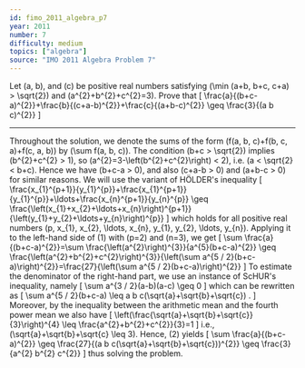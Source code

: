 ```yaml
---
id: fimo_2011_algebra_p7
year: 2011
number: 7
difficulty: medium
topics: ["algebra"]
source: "IMO 2011 Algebra Problem 7"
---
```


Let \(a, b\), and \(c\) be positive real numbers satisfying \(\min (a+b, b+c, c+a) > \sqrt{2}\) and \(a^{2}+b^{2}+c^{2}=3\). Prove that
\[
\frac{a}{(b+c-a)^{2}}+\frac{b}{(c+a-b)^{2}}+\frac{c}{(a+b-c)^{2}} \geq \frac{3}{(a b c)^{2}}
\]

---
Throughout the solution, we denote the sums of the form \(f(a, b, c)+f(b, c, a)+f(c, a, b)\) by \(\sum f(a, b, c)\).
The condition \(b+c > \sqrt{2}\) implies \(b^{2}+c^{2} > 1\), so \(a^{2}=3-\left(b^{2}+c^{2}\right) < 2\), i.e. \(a < \sqrt{2} < b+c\). Hence we have \(b+c-a > 0\), and also \(c+a-b > 0\) and \(a+b-c > 0\) for similar reasons.
We will use the variant of HÖLDER's inequality
\[
\frac{x_{1}^{p+1}}{y_{1}^{p}}+\frac{x_{1}^{p+1}}{y_{1}^{p}}+\ldots+\frac{x_{n}^{p+1}}{y_{n}^{p}} \geq \frac{\left(x_{1}+x_{2}+\ldots+x_{n}\right)^{p+1}}{\left(y_{1}+y_{2}+\ldots+y_{n}\right)^{p}}
\]
which holds for all positive real numbers \(p, x_{1}, x_{2}, \ldots, x_{n}, y_{1}, y_{2}, \ldots, y_{n}\). Applying it to the left-hand side of (1) with \(p=2\) and \(n=3\), we get
\[
\sum \frac{a}{(b+c-a)^{2}}=\sum \frac{\left(a^{2}\right)^{3}}{a^{5}(b+c-a)^{2}} \geq \frac{\left(a^{2}+b^{2}+c^{2}\right)^{3}}{\left(\sum a^{5 / 2}(b+c-a)\right)^{2}}=\frac{27}{\left(\sum a^{5 / 2}(b+c-a)\right)^{2}}
\]
To estimate the denominator of the right-hand part, we use an instance of ScHUR's inequality, namely
\[
\sum a^{3 / 2}(a-b)(a-c) \geq 0
\]
which can be rewritten as
\[
\sum a^{5 / 2}(b+c-a) \leq a b c(\sqrt{a}+\sqrt{b}+\sqrt{c}) .
\]
Moreover, by the inequality between the arithmetic mean and the fourth power mean we also have
\[
\left(\frac{\sqrt{a}+\sqrt{b}+\sqrt{c}}{3}\right)^{4} \leq \frac{a^{2}+b^{2}+c^{2}}{3}=1
\]
i.e., \(\sqrt{a}+\sqrt{b}+\sqrt{c} \leq 3\). Hence, (2) yields
\[
\sum \frac{a}{(b+c-a)^{2}} \geq \frac{27}{(a b c(\sqrt{a}+\sqrt{b}+\sqrt{c}))^{2}} \geq \frac{3}{a^{2} b^{2} c^{2}}
\]
thus solving the problem.
